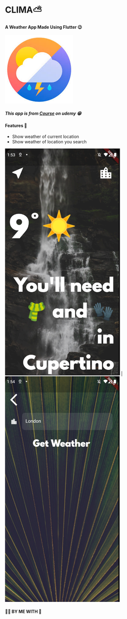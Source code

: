 # CLIMA⛅

#### A Weather App Made Using Flutter 😉

![logo](./images/logo.jpg)

##### This app is from <a href="https://www.udemy.com/course/flutter-bootcamp-with-dart/">Course</a> on udemy 😁



#### Features 🧰

* Show weather of current location
* Show weather of location you search



![screenshow](./images/sc_1.png) | ![screenshow](./images/sc_2.png)



#### 👨‍💻 BY ME WITH 🐛